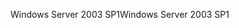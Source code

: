 <span data-ttu-id="83605-101">Windows Server 2003 SP1</span><span class="sxs-lookup"><span data-stu-id="83605-101">Windows Server 2003 SP1</span></span>